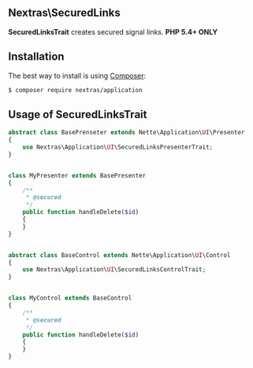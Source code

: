 ## Nextras\SecuredLinks

**SecuredLinksTrait** creates secured signal links.
**PHP 5.4+ ONLY**

## Installation

The best way to install is using [Composer](http://getcomposer.org/):

```sh
$ composer require nextras/application
```

## Usage of SecuredLinksTrait

```php
abstract class BasePrenseter extends Nette\Application\UI\Presenter
{
	use Nextras\Application\UI\SecuredLinksPresenterTrait;
}


class MyPresenter extends BasePresenter
{
	/**
	 * @secured
	 */
	public function handleDelete($id)
	{
	}
}


abstract class BaseControl extends Nette\Application\UI\Control
{
	use Nextras\Application\UI\SecuredLinksControlTrait;
}


class MyControl extends BaseControl
{
	/**
	 * @secured
	 */
	public function handleDelete($id)
	{
	}
}
```
